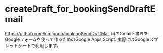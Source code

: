 # createDraft_for_bookingSendDraftEmail
https://github.com/kimipooh/bookingSendDraftMail 用のGmail下書きをGoogleフォームを使って作るためのGoogle Apps Script. 実際にはGoogleスプレットシートで利用します。
